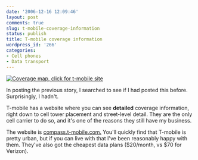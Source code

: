 ```yaml
---
date: '2006-12-16 12:09:46'
layout: post
comments: true
slug: t-mobile-coverage-information
status: publish
title: T-mobile coverage information
wordpress_id: '266'
categories:
- Cell phones
- Data transport
---
```



[
![Coverage map, click for t-mobile site](http://www.phfactor.net/wp-pics/tm-coverage.jpg)
](http://compass.t-mobile.com/)

In posting the previous story, I searched to see if I had posted this before. Surprisingly, I hadn't.

T-mobile has a website where you can see **detailed** coverage information, right down to cell tower placement and street-level detail. They are the only cell carrier to do so, and it's one of the reasons they still have my business. 

The website is [compass.t-mobile.com.](http://compass.t-mobile.com/) You'll quickly find that T-mobile is pretty urban, but if you can live with that I've been reasonably happy with them. They've also got the cheapest data plans ($20/month, vs $70 for Verizon).
